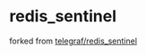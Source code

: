 # redis_sentinel

forked from [telegraf/redis_sentinel](https://github.com/influxdata/telegraf/tree/master/plugins/inputs/redis_sentinel)
